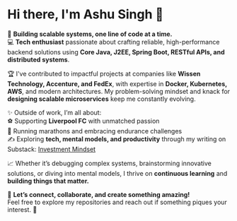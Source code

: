 # Hi there, I'm **Ashu Singh** 👋  

🚀 **Building scalable systems, one line of code at a time.**  
💻 **Tech enthusiast** passionate about crafting reliable, high-performance backend solutions using **Core Java, J2EE, Spring Boot, RESTful APIs, and distributed systems**.  

🏆 I've contributed to impactful projects at companies like **Wissen Technology, Accenture, and FedEx**, with expertise in **Docker, Kubernetes, AWS**, and modern architectures. My problem-solving mindset and knack for **designing scalable microservices** keep me constantly evolving.

✨ Outside of work, I’m all about:  
⚽️ Supporting **Liverpool FC** with unmatched passion  
🏃 Running marathons and embracing endurance challenges  
✍️ Exploring **tech, mental models, and productivity** through my writing on Substack: [Investment Mindset](https://ashusingh.substack.com/)  

📈 Whether it’s debugging complex systems, brainstorming innovative solutions, or diving into mental models, I thrive on **continuous learning** and **building things that matter.**  

💬 **Let’s connect, collaborate, and create something amazing!**  
Feel free to explore my repositories and reach out if something piques your interest. 🚀  
